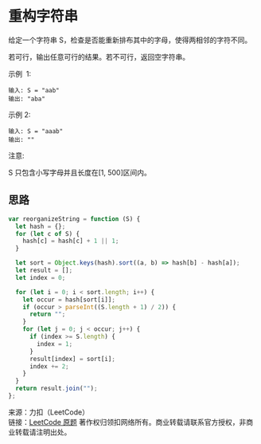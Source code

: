 # 重构字符串

给定一个字符串 S，检查是否能重新排布其中的字母，使得两相邻的字符不同。

若可行，输出任意可行的结果。若不可行，返回空字符串。

示例  1:

```text
输入: S = "aab"
输出: "aba"
```

示例 2:

```text
输入: S = "aaab"
输出: ""
```

注意:

S 只包含小写字母并且长度在[1, 500]区间内。

## 思路

```js
var reorganizeString = function (S) {
  let hash = {};
  for (let c of S) {
    hash[c] = hash[c] + 1 || 1;
  }

  let sort = Object.keys(hash).sort((a, b) => hash[b] - hash[a]);
  let result = [];
  let index = 0;

  for (let i = 0; i < sort.length; i++) {
    let occur = hash[sort[i]];
    if (occur > parseInt((S.length + 1) / 2)) {
      return "";
    }
    for (let j = 0; j < occur; j++) {
      if (index >= S.length) {
        index = 1;
      }
      result[index] = sort[i];
      index += 2;
    }
  }
  return result.join("");
};
```

来源：力扣（LeetCode）  
链接：[LeetCode 原题](https://leetcode-cn.com/problems/reorganize-string)
著作权归领扣网络所有。商业转载请联系官方授权，非商业转载请注明出处。

